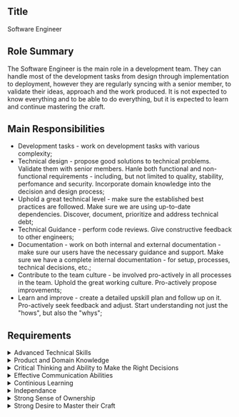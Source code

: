 ## Title
Software Engineer  

## Role Summary
The Software Engineer is the main role in a development team. They can handle most of the development tasks from design through implementation to deployment, however they are regularly syncing with a senior member, to validate their ideas, approach and the work produced. It is not expected to know everything and to be able to do everything, but it is expected to learn and continue mastering the craft.  


## Main Responsibilities
 - Development tasks - work on development tasks with various complexity;  
 - Technical design - propose good solutions to technical problems. Validate them with senior members. Hanle both functional and non-functional requirements - including, but not limited to quality, stability, perfomance and security. Incorporate domain knowledge into the decision and design process;  
 - Uphold a great technical level - make sure the established best practices are followed. Make sure we are using up-to-date dependencies. Discover, document, prioritize and address technical debt;  
 - Technical Guidance - perform code reviews. Give constructive feedback to other engineers;  
 - Documentation - work on both internal and external documentation - make sure our users have the necessary guidance and support. Make sure we have a complete internal documentation - for setup, processes, technical decisions, etc.;  
 - Contribute to the team culture - be involved pro-actively in all processes in the team. Uphold the great working culture. Pro-actively propose improvements;  
 - Learn and improve - create a detailed upskill plan and follow up on it. Pro-actively seek feedback and adjust. Start understanding not just the "hows", but also the "whys";   


## Requirements
<details>
  <summary>Advanced Technical Skills</summary>

  - technical proficiency - the software engineer knows how to use the tools of their trade - programming languages, frameworks, etc. They are also learning their intricacies, underlying principles, and the rationale behind their design. The software engineer is familiar with the best practices and can apply them freely;  
  - adaptability and versatility - the software engineer, given enough time, is able to adapt to new technologies or methodologies. They can switch between tools, languages, or paradigms without feeling tethered to any particular one, showcasing their flexibility and adaptability;    
  - programming - the software engineer posesses profeciant enough programming skills to solve most engineering problems. Their solutions might not always be perfect, but they work and achieve the business need. Given a little bit of guidance, they can understand and apply feedback in order to perfect the delivered results;  
  - algorithms and patterns - the software engineer has knowledge of the most common algorithms and patterns and can recognize when they see them applied in practice. They are able to recognize situations which could benefit from the use of a common pattern, and apply it in their design. They can perform a Complexity analysis during the design phase and choose the best solution;  
  - architecture and system design - the software engineer has learned the intricacies of the architecture in the systems and tools they have worked on and they understand their strong and weak sides. The software engineer can design a similar system by applying the familiar concepts. The software engineer has some high-level knowledge of alternative solutions and concept, but would need a lot of research to understand how to apply them properly;  
  - communication architectures and protocols - the software engineer has a good understanding how the different parts of their system talk to each other. They understand why the system was designed in this way and what are the benefits of those decisions. They are aware of the alternatives, but don't have experience with them;  
  - data storage - storing data is at the heart of most software applications and the software engineer must have an in-depth understanding of the data persistence in their system. They understand the deisgn choices behind that. They are also aware of alternatives and some of the trade-offs they offer;  
  - security - security is critical for all systems and a good understanding in the field is crucial for software engineers. They must be aware of the best practices and must keep up-to-date with new developments in security;  
  - performance - the software engineer can test and analyse the performance of their systems and find bottlenecks;  
  - domain specific technical knowledge - the software engineer posses a domain specific technical knowledge and can apply it in their day to day tasks - ex. working in the payments domain would require knowledge of payment protocols used by PoS devices, mTLS, Linux, cloud, and so on;  
  - expert understanding of CI/CD - the software engineer understands the benefits of frequent and short feedback loops and they take full advantage of the existing CI/CD processes;  

</details>

<details>
  <summary>Product and Domain Knowledge</summary>
  
  - understanding of customer requirements - the software engineer posseses a good amount of knowledge about the domain they are working in. They can understand the requirements and the needs of the clients;  
  - bridging technical and non-technical worlds - software engineers are able to understand and translate product requirements into technical ones and vice versa - they can explain in plain and clear language any technical challenges, solutions and jargon to non-technical people;  
  - gathering requirements and feedback - software engineers are able to engage with clients, users and stakeholders, asking the right questions and understanding the needs behind the requirements. Pro-actively suggesting ideas for new developments and solutions, discussing them, taking feedback and adjusting in a timely manner;  

</details>

<details>
  <summary>Critical Thinking and Ability to Make the Right Decisions</summary>

  - making informed decisions - softwareengineers make decisions which are baked up by extensive research, data analysis, previous experience and peer feedback;  
  - evaluating alternatives and understand trade-offs - software engineers are familiar with their system and its architecture. They know its strong and weak sides and the reasoning behind its design. They know what trade-offs were made and why, and therefore are aware of the limitations of the current design and can take them into account when discussing new requirements or designing new parts of the system;  
  - ethical and responsible decision making - software engineers are making sure their decisions are aligned with the company's ethics and responsibility commitments and keep the renome of the company - ex. keeping data privacy, treating users with respect and equality, lowering environmental impact, etc.;  
  - analytical rigor - software engineers are diving deep into problems, looking at them from different angles, breaking them into small pieces, and finding different paths to solutions;  
  - questioning assumptions - assumptions are often different from reality - the software engineer will always make sure their assumptions are verified and acurrate in the real world;  
  - continous reflection - software engineers frequently introspect their decisions, evaluate their successes and their missteps, ensuring continous learning and improvement;  
  - seeking feedback - software engineers actively seek feedback and take it into consideration, ensuring the success of their solutions as well as fostering a culture of collaboration and collective growth;  

</details>

<details>
  <summary>Effective Communication Abilities</summary>
 
  - facilitating collaboration - software engineers understand that software is build by teams and they facilitate a culture of teamwork and collaboration, preventing missteps or redundancies;  
  - presentation skills - the software engineer is able to clearly communicate important information. They can present their work in front of internal or external stakeholders in the best light possible;  
  - active listening - software engineers are engaged in conversations, not only when presenting their own ideas, but also when listening to others. They can understand the concepts and see things from the viewpoint of the other person;  
  - friendliness and positive attitude - software engineers approach any interaction with others and any technical challenge with positive attitude, trying to find working solutions, instead of only listing problems;  

</details>

<details>
  <summary>Continious Learning</summary>

  - innate curiosity - software engineers are curious by nature. They are self-driven in learning new things and exploring the unknown. They have the desire to learn every single detail of the systems and the tools they work with, understand not only how they work, but also why they were designed this way;  
  - evolution - software engineers follow the technological evolution trends and stay up-to-date with the latest innovations. This ensures that they are always employing the most effective and efficient techniques;  
  - community engagement - software engineers broaden their knowledge by often getting involved in their community - taking part in open-source projects, attending and speaking at conferences, joining forums and user groups, discussing ideas and getting diverse perspectives;  

</details>

<details>
  <summary>Independance</summary>

  Software engineers can work independantly on tasks they have done before. With some guidance, they can take new types of tasks;   

</details>

<details>
  <summary>Strong Sense of Ownership</summary>

  The software engineer exhibits a strong sense of ownership - they consider their work to be their "baby" and are always pushing for everything to be perfect. "Not my job" is not in the dictionary of the software engineer;  

</details>

<details>
  <summary>Strong Desire to Master their Craft</summary>

  Software engineers are holding themselves to the highest standards, and even though they might not always achieve them, they respect their craft and are continueing to master it. Software engineers always push to get the best results possible. They are able to recognize and appreciate the masterful work done by others;  

</details>
